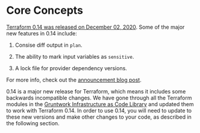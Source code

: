 ---
---

# Core Concepts

[Terraform 0.14 was released on
December 02, 2020](https://www.hashicorp.com/blog/announcing-hashicorp-terraform-0-14-general-availability). Some of the major new features in 0.14 include:

1.  Consise diff output in `plan`.

2.  The ability to mark input variables as `sensitive`.

3.  A lock file for provider dependency versions.

For more info, check out the
[announcement blog post](https://www.hashicorp.com/blog/announcing-hashicorp-terraform-0-14-general-availability).

0.14 is a major new release for Terraform, which means it includes some backwards incompatible changes. We have
gone through all the Terraform modules in the [Gruntwork
Infrastructure as Code Library](https://gruntwork.io/infrastructure-as-code-library/) and updated them to work with Terraform 0.14. In order to use 0.14, you will need to
update to these new versions and make other changes to your code, as described in the following section.


<!-- ##DOCS-SOURCER-START
{"sourcePlugin":"Local File Copier","hash":"9d458b9c4910959b3b19b685344a37f3"}
##DOCS-SOURCER-END -->
